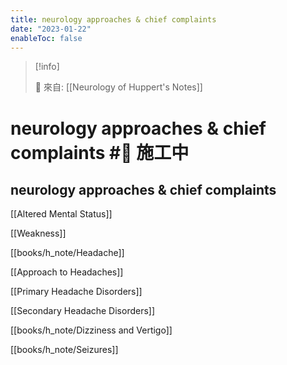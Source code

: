 ```yaml
---
title: neurology approaches & chief complaints
date: "2023-01-22"
enableToc: false
---
```


> [!info]
>
> 🌱 來自: [[Neurology of Huppert's Notes]]

# neurology approaches & chief complaints #🚧 施工中

## neurology approaches & chief complaints

[[Altered Mental Status]]

[[Weakness]]

[[books/h_note/Headache]]

[[Approach to Headaches]]

[[Primary Headache Disorders]]

[[Secondary Headache Disorders]]

[[books/h_note/Dizziness and Vertigo]]

[[books/h_note/Seizures]]

